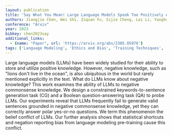 ```yaml
---
layout: publication
title: 'Say What You Mean! Large Language Models Speak Too Positively About Negative Commonsense Knowledge'
authors: Jiangjie Chen, Wei Shi, Ziquan Fu, Sijie Cheng, Lei Li, Yanghua Xiao
conference: "Arxiv"
year: 2023
bibkey: chen2023say
additional_links:
  - {name: "Paper", url: 'https://arxiv.org/abs/2305.05976'}
tags: ['Language Modeling', 'Ethics and Bias', 'Training Techniques', 'Reinforcement Learning', 'Pre-Training']
---
```

Large language models (LLMs) have been widely studied for their ability to
store and utilize positive knowledge. However, negative knowledge, such as
"lions don't live in the ocean", is also ubiquitous in the world but rarely
mentioned explicitly in the text. What do LLMs know about negative knowledge?
This work examines the ability of LLMs to negative commonsense knowledge. We
design a constrained keywords-to-sentence generation task (CG) and a Boolean
question-answering task (QA) to probe LLMs. Our experiments reveal that LLMs
frequently fail to generate valid sentences grounded in negative commonsense
knowledge, yet they can correctly answer polar yes-or-no questions. We term
this phenomenon the belief conflict of LLMs. Our further analysis shows that
statistical shortcuts and negation reporting bias from language modeling
pre-training cause this conflict.

